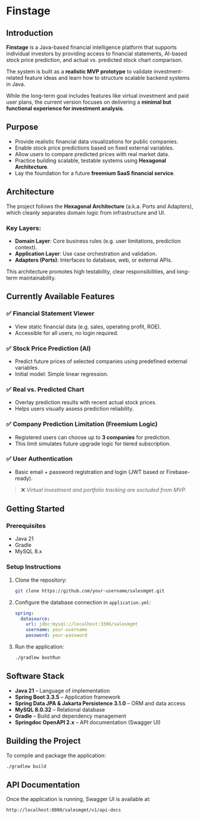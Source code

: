 # Finstage

## Introduction

**Finstage** is a Java-based financial intelligence platform that supports individual investors by providing access to financial statements, AI-based stock price prediction, and actual vs. predicted stock chart comparison.

The system is built as a **realistic MVP prototype** to validate investment-related feature ideas and learn how to structure scalable backend systems in Java.

While the long-term goal includes features like virtual investment and paid user plans, the current version focuses on delivering a **minimal but functional experience for investment analysis**.

## Purpose

- Provide realistic financial data visualizations for public companies.
- Enable stock price predictions based on fixed external variables.
- Allow users to compare predicted prices with real market data.
- Practice building scalable, testable systems using **Hexagonal Architecture**.
- Lay the foundation for a future **freemium SaaS financial service**.

## Architecture

The project follows the **Hexagonal Architecture** (a.k.a. Ports and Adapters), which cleanly separates domain logic from infrastructure and UI.

### Key Layers:

- **Domain Layer**: Core business rules (e.g. user limitations, prediction context).
- **Application Layer**: Use case orchestration and validation.
- **Adapters (Ports)**: Interfaces to database, web, or external APIs.

This architecture promotes high testability, clear responsibilities, and long-term maintainability.

## Currently Available Features

### ✅ Financial Statement Viewer
- View static financial data (e.g. sales, operating profit, ROE).
- Accessible for all users, no login required.

### ✅ Stock Price Prediction (AI)
- Predict future prices of selected companies using predefined external variables.
- Initial model: Simple linear regression.

### ✅ Real vs. Predicted Chart
- Overlay prediction results with recent actual stock prices.
- Helps users visually assess prediction reliability.

### ✅ Company Prediction Limitation (Freemium Logic)
- Registered users can choose up to **3 companies** for prediction.
- This limit simulates future upgrade logic for tiered subscription.

### ✅ User Authentication
- Basic email + password registration and login (JWT based or Firebase-ready).

> ❌ *Virtual investment and portfolio tracking are excluded from MVP.*

## Getting Started

### Prerequisites

- Java 21
- Gradle
- MySQL 8.x

### Setup Instructions

1. Clone the repository:
   ```bash
   git clone https://github.com/your-username/salesmgmt.git
   ```
2. Configure the database connection in `application.yml`:
   ```yaml
   spring:
     datasource:
       url: jdbc:mysql://localhost:3306/salesmgmt
       username: your-username
       password: your-password
   ```
3. Run the application:
   ```bash
   ./gradlew bootRun
   ```

## Software Stack

- **Java 21** – Language of implementation
- **Spring Boot 3.3.5** – Application framework
- **Spring Data JPA & Jakarta Persistence 3.1.0** – ORM and data access
- **MySQL 8.0.32** – Relational database
- **Gradle** – Build and dependency management
- **Springdoc OpenAPI 2.x** – API documentation (Swagger UI)

## Building the Project

To compile and package the application:

```bash
./gradlew build
```

## API Documentation

Once the application is running, Swagger UI is available at:

```
http://localhost:8080/salesmgmt/v1/api-docs
```

